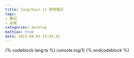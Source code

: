 ```yaml
---
title: langchain js 使用筆記
tags: 
- 筆記
- 前端
categories: develop
mathjax: true
date: 2023-08-03 15:43:31
---
```


<!--more-->

{% codeblock lang:ts %}
console.log(1)
{% endcodeblock %}